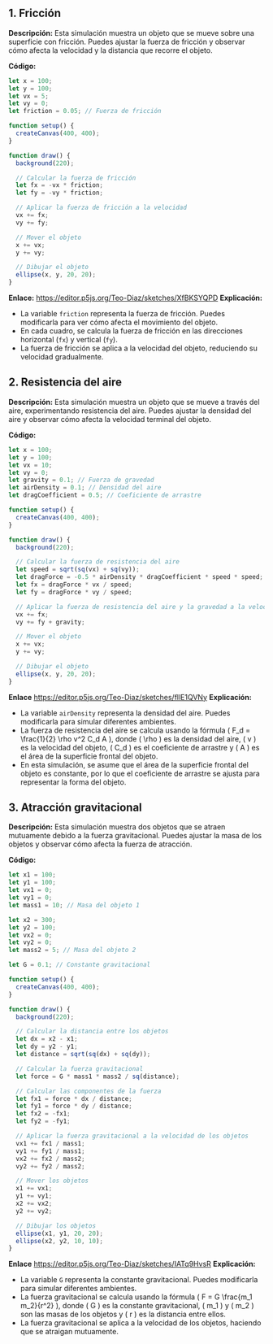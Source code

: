 ## 1. Fricción

**Descripción:** Esta simulación muestra un objeto que se mueve sobre una superficie con fricción. Puedes ajustar la fuerza de fricción y observar cómo afecta la velocidad y la distancia que recorre el objeto.

**Código:**

```javascript
let x = 100;
let y = 100;
let vx = 5;
let vy = 0;
let friction = 0.05; // Fuerza de fricción

function setup() {
  createCanvas(400, 400);
}

function draw() {
  background(220);

  // Calcular la fuerza de fricción
  let fx = -vx * friction;
  let fy = -vy * friction;

  // Aplicar la fuerza de fricción a la velocidad
  vx += fx;
  vy += fy;

  // Mover el objeto
  x += vx;
  y += vy;

  // Dibujar el objeto
  ellipse(x, y, 20, 20);
}
```
**Enlace:** https://editor.p5js.org/Teo-Diaz/sketches/XfBKSYQPD
**Explicación:**

* La variable `friction` representa la fuerza de fricción. Puedes modificarla para ver cómo afecta el movimiento del objeto.
* En cada cuadro, se calcula la fuerza de fricción en las direcciones horizontal (`fx`) y vertical (`fy`).
* La fuerza de fricción se aplica a la velocidad del objeto, reduciendo su velocidad gradualmente.

## 2. Resistencia del aire

**Descripción:** Esta simulación muestra un objeto que se mueve a través del aire, experimentando resistencia del aire. Puedes ajustar la densidad del aire y observar cómo afecta la velocidad terminal del objeto.

**Código:**

```javascript
let x = 100;
let y = 100;
let vx = 10;
let vy = 0;
let gravity = 0.1; // Fuerza de gravedad
let airDensity = 0.1; // Densidad del aire
let dragCoefficient = 0.5; // Coeficiente de arrastre

function setup() {
  createCanvas(400, 400);
}

function draw() {
  background(220);

  // Calcular la fuerza de resistencia del aire
  let speed = sqrt(sq(vx) + sq(vy));
  let dragForce = -0.5 * airDensity * dragCoefficient * speed * speed;
  let fx = dragForce * vx / speed;
  let fy = dragForce * vy / speed;

  // Aplicar la fuerza de resistencia del aire y la gravedad a la velocidad
  vx += fx;
  vy += fy + gravity;

  // Mover el objeto
  x += vx;
  y += vy;

  // Dibujar el objeto
  ellipse(x, y, 20, 20);
}
```
**Enlace** https://editor.p5js.org/Teo-Diaz/sketches/fllE1QVNy
**Explicación:**

* La variable `airDensity` representa la densidad del aire. Puedes modificarla para simular diferentes ambientes.
* La fuerza de resistencia del aire se calcula usando la fórmula \( F_d = \frac{1}{2} \rho v^2 C_d A \), donde \( \rho \) es la densidad del aire, \( v \) es la velocidad del objeto, \( C_d \) es el coeficiente de arrastre y \( A \) es el área de la superficie frontal del objeto.
* En esta simulación, se asume que el área de la superficie frontal del objeto es constante, por lo que el coeficiente de arrastre se ajusta para representar la forma del objeto.

## 3. Atracción gravitacional

**Descripción:** Esta simulación muestra dos objetos que se atraen mutuamente debido a la fuerza gravitacional. Puedes ajustar la masa de los objetos y observar cómo afecta la fuerza de atracción.

**Código:**

```javascript
let x1 = 100;
let y1 = 100;
let vx1 = 0;
let vy1 = 0;
let mass1 = 10; // Masa del objeto 1

let x2 = 300;
let y2 = 100;
let vx2 = 0;
let vy2 = 0;
let mass2 = 5; // Masa del objeto 2

let G = 0.1; // Constante gravitacional

function setup() {
  createCanvas(400, 400);
}

function draw() {
  background(220);

  // Calcular la distancia entre los objetos
  let dx = x2 - x1;
  let dy = y2 - y1;
  let distance = sqrt(sq(dx) + sq(dy));

  // Calcular la fuerza gravitacional
  let force = G * mass1 * mass2 / sq(distance);

  // Calcular las componentes de la fuerza
  let fx1 = force * dx / distance;
  let fy1 = force * dy / distance;
  let fx2 = -fx1;
  let fy2 = -fy1;

  // Aplicar la fuerza gravitacional a la velocidad de los objetos
  vx1 += fx1 / mass1;
  vy1 += fy1 / mass1;
  vx2 += fx2 / mass2;
  vy2 += fy2 / mass2;

  // Mover los objetos
  x1 += vx1;
  y1 += vy1;
  x2 += vx2;
  y2 += vy2;

  // Dibujar los objetos
  ellipse(x1, y1, 20, 20);
  ellipse(x2, y2, 10, 10);
}
```
**Enlace** https://editor.p5js.org/Teo-Diaz/sketches/IATq9HvsR
**Explicación:**

* La variable `G` representa la constante gravitacional. Puedes modificarla para simular diferentes ambientes.
* La fuerza gravitacional se calcula usando la fórmula \( F = G \frac{m_1 m_2}{r^2} \), donde \( G \) es la constante gravitacional, \( m_1 \) y \( m_2 \) son las masas de los objetos y \( r \) es la distancia entre ellos.
* La fuerza gravitacional se aplica a la velocidad de los objetos, haciendo que se atraigan mutuamente.

